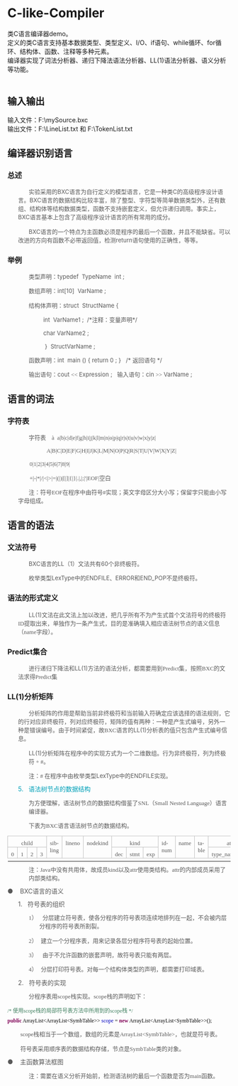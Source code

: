 # C-like-Compiler
类C语言编译器demo。<br/>
定义的类C语言支持基本数据类型、类型定义、I/O、if语句、while循环、for循环、结构体、函数、注释等多种元素。<br/>
编译器实现了词法分析器、递归下降法语法分析器、LL(1)语法分析器、语义分析等功能。<br/><br/>
## 输入输出
输入文件：F:\mySource.bxc<br/>
输出文件：F:\LineList.txt 和 F:\TokenList.txt<br/>
## 编译器识别语言
### 总述

<p style="margin: 8px 0px 13.33px 24px; text-indent: 18pt;"><span style="margin: 0px; font-family: " 微软雅黑",sans-serif;"=""><font color="#595959" size="2">实验采用的<span lang="EN-US" style="margin: 0px;">BXC</span>语言为自行定义的模型语言，它是一种类<span lang="EN-US" style="margin: 0px;">C</span>的高级程序设计语言。<span lang="EN-US" style="margin: 0px;">BXC</span>语言的数据结构比较丰富，除了整型、字符型等简单数据类型外，还有数组、结构体等结构数据类型，函数不支持嵌套定义，但允许递归调用。事实上，<span lang="EN-US" style="margin: 0px;">BXC</span>语言基本上包含了高级程序设计语言的所有常用的成分。</font><span lang="EN-US" style="margin: 0px;"></span></span></p>

<p style="margin: 8px 0px 13.33px 24px; text-indent: 18pt;"><font size="2"><font color="#595959"><span lang="EN-US" style="margin: 0px; font-family: " 微软雅黑",sans-serif;"="">BXC</span><span style="margin: 0px; font-family: " 微软雅黑",sans-serif;"="">语言的一个特点为主函数必须是程序的最后一个函数，并且不能缺省。可以改进的方向有函数不必带返回值，检测<span lang="EN-US" style="margin: 0px;">return</span>语句使用的正确性，等等。<span lang="EN-US" style="margin: 0px;"></span></span></font></font></p>

### 举例

<p style="margin: 8px 0px 13.33px 24px; text-indent: 18pt;"><span style="margin: 0px; font-family: " 微软雅黑",sans-serif;"=""><font size="2"><font color="#595959">类型声明：<span lang="EN-US" style="margin: 0px;">typedef<span style="margin: 0px;">&nbsp; </span>TypeName <span style="margin: 0px;">&nbsp;</span>int ;</span></font></font></span></p>

<p style="margin: 8px 0px 13.33px 24px; text-indent: 18pt;"><span style="margin: 0px; font-family: " 微软雅黑",sans-serif;"=""><font size="2"><font color="#595959">数组声明：<span lang="EN-US" style="margin: 0px;">int[10]<span style="margin: 0px;">&nbsp; </span>VarName ;</span></font></font></span></p>

<p style="margin: 8px 0px 13.33px 24px; text-indent: 18pt;"><span style="margin: 0px; font-family: " 微软雅黑",sans-serif;"=""><font size="2"><font color="#595959">结构体声明：<span lang="EN-US" style="margin: 0px;">struct<span style="margin: 0px;">&nbsp; </span>StructName {</span></font></font></span></p>

<p style="margin: 8px 0px 13.33px 24px; text-indent: 18pt;"><font size="2"><font color="#595959"><span lang="EN-US" style="margin: 0px; font-family: " 微软雅黑",sans-serif;"=""><span style="margin: 0px;">&nbsp;&nbsp;&nbsp;&nbsp;&nbsp;&nbsp;&nbsp;&nbsp; </span>int<span style="margin: 0px;">&nbsp;
</span>VarName1 ;<span style="margin: 0px;">&nbsp; </span>/*</span><span style="margin: 0px; font-family: " 微软雅黑",sans-serif;"="">注释：变量声明<span lang="EN-US" style="margin: 0px;">*/</span></span></font></font></p>

<p style="margin: 8px 0px 13.33px 24px; text-indent: 18pt;"><span lang="EN-US" style="margin: 0px; font-family: " 微软雅黑",sans-serif;"=""><font size="2"><font color="#595959"><span style="margin: 0px;">&nbsp;&nbsp;&nbsp;&nbsp;&nbsp;&nbsp;&nbsp;&nbsp; </span>char VarName2 ;</font></font></span></p>

<p style="margin: 8px 0px 13.33px 24px; text-indent: 18pt;"><span lang="EN-US" style="margin: 0px; font-family: " 微软雅黑",sans-serif;"=""><font size="2"><font color="#595959"><span style="margin: 0px;">&nbsp; </span><span style="margin: 0px;">&nbsp;&nbsp;&nbsp;&nbsp;&nbsp;&nbsp;&nbsp;
</span>}<span style="margin: 0px;">&nbsp; </span>StructVarName ;</font></font></span></p>

<p style="margin: 8px 0px 13.33px 24px; text-indent: 18pt;"><span style="margin: 0px; font-family: " 微软雅黑",sans-serif;"=""><font size="2"><font color="#595959">函数声明：<span lang="EN-US" style="margin: 0px;">int<span style="margin: 0px;">&nbsp; </span>main () { return 0 ; }<span style="margin: 0px;">&nbsp;&nbsp; </span>/* </span>返回语句<span lang="EN-US" style="margin: 0px;"> */</span></font></font></span></p>

<p style="margin: 8px 0px 13.33px 24px; text-indent: 18pt;"><font size="2"><font color="#595959"><span style="margin: 0px; font-family: " 微软雅黑",sans-serif;"="">输出语句：<span lang="EN-US" style="margin: 0px;">cout </span></span><span lang="EN-US" style="margin: 0px;"><font face="Constantia">&lt;&lt; </font></span><span lang="EN-US" style="margin: 0px; font-family: " 微软雅黑",sans-serif;"="">Expression
;<span style="margin: 0px;">&nbsp;&nbsp; </span></span><span style="margin: 0px; font-family: " 微软雅黑",sans-serif;"="">输入语句：<span lang="EN-US" style="margin: 0px;">cin </span></span><span lang="EN-US" style="margin: 0px;"><font face="Constantia">&gt;&gt;</font></span><span lang="EN-US" style="margin: 0px; font-family: " 微软雅黑",sans-serif;"="">
VarName ;</span></font></font></p>

## 语言的词法

### 字符表

<p style="margin: 8px 0px 13.33px 24px; text-indent: 18pt;"><font size="2"><font color="#595959"><span style="margin: 0px; font-family: 华文新魏;">字符表</span><font face="Constantia">
<span lang="EN-US" style="margin: 0px;"><span style="margin: 0px;">&nbsp;&nbsp;&nbsp;</span></span></font><span lang="EN-US" style="margin: 0px; font-family: Wingdings;"><span style="margin: 0px;">à</span></span><span lang="EN-US" style="margin: 0px; font-family: 宋体;"><span style="margin: 0px;">&nbsp; </span>a|b|c|d|e|f|g|h|i|j|k|l|m|n|o|p|q|r|s|t|u|v|w|x|y|z|</span></font></font></p>

<p style="margin: 8px 0px 13.33px 24px;"><span lang="EN-US" style="margin: 0px;"><font size="2"><font color="#595959"><font face="Constantia"><span style="margin: 0px;">&nbsp;&nbsp;&nbsp;&nbsp;&nbsp;&nbsp;&nbsp;&nbsp;&nbsp;&nbsp; </span><span style="margin: 0px;">&nbsp;&nbsp;&nbsp;&nbsp;&nbsp;&nbsp;&nbsp;&nbsp; </span>A|B|C|D|E|F|G|H|I|J|K|L|M|N|O|P|Q|R|S|T|U|V|W|X|Y|Z|</font></font></font></span></p>

<p style="margin: 8px 0px 13.33px 24px;"><span lang="EN-US" style="margin: 0px; font-family: 宋体;"><span style="margin: 0px;"> </span><font size="2"><font color="#595959"><span style="margin: 0px;">&nbsp;&nbsp;&nbsp; </span><span style="margin: 0px;">&nbsp;&nbsp;&nbsp; </span>0|1|2|3|4|5|6|7|8|9|</font></font></span></p>

<p style="margin: 8px 0px 13.33px 24px;"><font size="2"><font color="#595959"><span lang="EN-US" style="margin: 0px; font-family: 宋体;"><span style="margin: 0px;"> </span><span style="margin: 0px;">&nbsp;&nbsp;&nbsp; </span><span style="margin: 0px;">&nbsp;&nbsp;&nbsp; </span>+|-|*|/|&lt;|&gt;|=|(|)|[|]|{|}|.|,|;|'|EOF|</span><span style="margin: 0px; font-family: 宋体;">空白<span lang="EN-US" style="margin: 0px;"></span></span></font></font></p>

<p style="margin: 8px 0px 13.33px 24px; text-indent: 18pt;"><span style="margin: 0px; font-family: 宋体;"><font color="#595959" size="2">注：符号<span lang="EN-US" style="margin: 0px;">EOF</span>在程序中由符号<span lang="EN-US" style="margin: 0px;">#</span>实现；英文字母区分大小写；保留字只能由小写字母组成。</font><span lang="EN-US" style="margin: 0px;"></span></span></p>

## 语言的语法

### 文法符号

<div style="margin: 8px 0px 13.33px 48px; text-indent: 0cm;"><span style="margin: 0px; font-family: " 微软雅黑",sans-serif;"=""><font color="#595959" size="2"><span lang="EN-US" style="margin: 0px;">BXC</span>语言的<span lang="EN-US" style="margin: 0px;">LL</span>（<span lang="EN-US" style="margin: 0px;">1</span>）文法共有<span lang="EN-US" style="margin: 0px;">60</span>个非终极符。</font></span></div>

<p style="margin: 8px 0px 13.33px 48px;"><span style="margin: 0px; font-family: " 微软雅黑",sans-serif;"=""><font color="#595959" size="2">枚举类型<span lang="EN-US" style="margin: 0px;">LexType</span>中的<span lang="EN-US" style="margin: 0px;">ENDFILE</span>、<span lang="EN-US" style="margin: 0px;">ERROR</span>和<span lang="EN-US" style="margin: 0px;">END_POP</span>不是终极符。</font><span lang="EN-US" style="margin: 0px;"></span></span></p>

### 语法的形式定义

<p style="margin: 8px 0px 13.33px 24px; text-indent: 18pt;"><font size="2"><font color="#595959"><span style="margin: 0px; font-family: 华文新魏;"></span><span lang="EN-US" style="margin: 0px; font-family: " 微软雅黑",sans-serif;"="">LL(1)</span><span style="margin: 0px; font-family: 华文新魏;">文法在此文法上加以改进，把几乎所有不为产生式首个文法符号的终极符</span><span lang="EN-US" style="margin: 0px;"><font face="Constantia">ID</font></span><span style="margin: 0px; font-family: 华文新魏;">提取出来，单独作为一条产生式，目的是准确填入相应语法树节点的语义信息（</span><span lang="EN-US" style="margin: 0px;"><font face="Constantia">name</font></span><span style="margin: 0px; font-family: 华文新魏;">字段）。</span></font></font><span lang="EN-US" style="margin: 0px;"></span></p>

### Predict集合

<p style="margin: 8px 0px 13.33px 24px; text-indent: 18pt;"><font size="2"><font color="#595959"><span style="margin: 0px; font-family: 华文新魏;">进行递归下降法和</span><span lang="EN-US" style="margin: 0px; font-family: " 微软雅黑",sans-serif;"="">LL(1)</span><span style="margin: 0px; font-family: 华文新魏;">方法的语法分析，都需要用到</span><span lang="EN-US" style="margin: 0px;"><font face="Constantia">Predict</font></span><span style="margin: 0px; font-family: 华文新魏;">集，按照</span><span lang="EN-US" style="margin: 0px;"><font face="Constantia">BXC</font></span><span style="margin: 0px; font-family: 华文新魏;">的文法求得</span><span lang="EN-US" style="margin: 0px;"><font face="Constantia">Predict</font></span><span style="margin: 0px; font-family: 华文新魏;">集</span><span lang="EN-US" style="margin: 0px;"></span></span></font></font></p>

### LL(1)分析矩阵

<p style="margin: 8px 0px 13.33px 24px; text-indent: 18pt;"><font size="2"><font color="#595959"><span style="margin: 0px; font-family: 华文新魏;">分析矩阵的作用是帮助当前非终极符和当前输入符确定应该选择的语法规则，它的行对应非终极符，列对应终极符，矩阵的值有两种：一种是产生式编号，另外一种是错误编号。由于时间紧促，故</span><span lang="EN-US" style="margin: 0px;"><font face="Constantia">BXC</font></span><span style="margin: 0px; font-family: 华文新魏;">语言的</span><span lang="EN-US" style="margin: 0px; font-family: " 微软雅黑",sans-serif;"="">LL(1)</span><span style="margin: 0px; font-family: 华文新魏;">分析表的值只包含产生式编号信息。</span></font></font><span lang="EN-US" style="margin: 0px;"></span></p>

<p style="margin: 8px 0px 13.33px 48px; text-indent: 0cm;"><font size="2"><font color="#595959"><span lang="EN-US" style="margin: 0px; font-family: " 微软雅黑",sans-serif;"="">LL(1)</span><span style="margin: 0px; font-family: 华文新魏;">分析矩阵在程序中的实现方式为一个二维数组。行为非终极符，列为终极符</span><span lang="EN-US" style="margin: 0px;"><font face="Constantia"> + #</font></span><span style="margin: 0px; font-family: 华文新魏;">。</span></font></font><span lang="EN-US" style="margin: 0px;"></span></p>

<p style="margin: 8px 0px 13.33px 48px; text-indent: 0cm;"><font size="2"><font color="#595959"><span style="margin: 0px; font-family: " 微软雅黑",sans-serif;"="">注：</span><span lang="EN-US" style="margin: 0px;"><font face="Constantia"># </font></span><span style="margin: 0px; font-family: " 微软雅黑",sans-serif;"="">在程序中由枚举类型<span lang="EN-US" style="margin: 0px;">LexType</span>中的<span lang="EN-US" style="margin: 0px;">ENDFILE</span>实现。<span lang="EN-US" style="margin: 0px;"></span></span></font></font></p>

<p style="margin: 8px 0px 13.33px 48px; text-indent: -18pt;"><span lang="EN-US" style="margin: 0px; color: rgb(0, 160, 184); line-height: 110%; font-family: " 15pt;"="" ui",sans-serif;="" yahei="" microsoft=""><span style="margin: 0px;">5.<span style="font: 7pt " normal;"="" none;="" 0px;="" roman";="" new="" times="">&nbsp;&nbsp; </span></span></span><span style="margin: 0px; color: rgb(0, 160, 184); line-height: 110%; font-family: " 15pt;"="" ui",sans-serif;="" yahei="" microsoft="">语法树节点的数据结构<span lang="EN-US" style="margin: 0px;"></span></span></p>

<p style="margin: 8px 0px 13.33px 48px;"><font size="2"><font color="#595959"><span style="margin: 0px; font-family: 华文新魏;">为方便理解，语法树节点的数据结构借鉴了</span><span lang="EN-US" style="margin: 0px;"><font face="Constantia">SNL</font></span><span style="margin: 0px; font-family: 华文新魏;">（</span><span lang="EN-US" style="margin: 0px;"><font face="Constantia">Small Nested Language</font></span><span style="margin: 0px; font-family: 华文新魏;">）语言编译器。</span></font></font><span lang="EN-US" style="margin: 0px;"></span></p>

<p style="margin: 8px 0px 13.33px 48px;"><font size="2"><font color="#595959"><span style="margin: 0px; font-family: 华文新魏;">下表为</span><span lang="EN-US" style="margin: 0px;"><font face="Constantia">BXC</font></span><span style="margin: 0px; font-family: 华文新魏;">语言语法树节点的数据结构。</span></font></font><span lang="EN-US" style="margin: 0px;"></span></p>

<div align="center">

<table width="662" style="margin: 0px; border: medium; border-image: none; border-collapse: collapse;" border="1" cellspacing="0" cellpadding="0">
 <tbody><tr style="mso-yfti-irow:0;mso-yfti-firstrow:yes;height:3.2pt">
  <td width="76" valign="top" style="margin: 0px; padding: 0cm 5.4pt; border: 1.33px solid rgb(191, 191, 191); border-image: none; width: 56.75pt; height: 3.2pt; background-color: transparent;" colspan="4">
  <p align="center" style="margin: 8px 0px 0px; text-align: center; line-height: normal;"><span lang="EN-US" style="margin: 0px;"><font color="#595959" face="Constantia" size="2">child</font></span></p>
  </td>
  <td width="57" valign="top" style="border-width: 1.33px 1.33px 1.33px 0px; border-style: solid solid solid none; border-color: rgb(191, 191, 191) rgb(191, 191, 191) rgb(191, 191, 191) rgb(0, 0, 0); margin: 0px; padding: 0cm 5.4pt; border-image: none; width: 42.5pt; height: 3.2pt; background-color: transparent;" rowspan="2">
  <p align="center" style="margin: 8px 0px 0px; text-align: center; line-height: normal;"><span lang="EN-US" style="margin: 0px;"><font color="#595959" face="Constantia" size="2">sibling</font></span></p>
  </td>
  <td width="57" valign="top" style="border-width: 1.33px 1.33px 1.33px 0px; border-style: solid solid solid none; border-color: rgb(191, 191, 191) rgb(191, 191, 191) rgb(191, 191, 191) rgb(0, 0, 0); margin: 0px; padding: 0cm 5.4pt; border-image: none; width: 42.55pt; height: 3.2pt; background-color: transparent;" rowspan="2">
  <p style="margin: 8px 0px 0px; line-height: normal;"><span lang="EN-US" style="margin: 0px;"><font color="#595959" face="Constantia" size="2">lineno</font></span></p>
  </td>
  <td width="76" valign="top" style="border-width: 1.33px 1.33px 1.33px 0px; border-style: solid solid solid none; border-color: rgb(191, 191, 191) rgb(191, 191, 191) rgb(191, 191, 191) rgb(0, 0, 0); margin: 0px; padding: 0cm 5.4pt; border-image: none; width: 2cm; height: 3.2pt; background-color: transparent;" rowspan="2">
  <p style="margin: 8px 0px 0px; line-height: normal;"><span lang="EN-US" style="margin: 0px;"><font color="#595959" face="Constantia" size="2">nodekind</font></span></p>
  </td>
  <td width="123" valign="top" style="border-width: 1.33px 1.33px 1.33px 0px; border-style: solid solid solid none; border-color: rgb(191, 191, 191) rgb(191, 191, 191) rgb(191, 191, 191) rgb(0, 0, 0); margin: 0px; padding: 0cm 5.4pt; border-image: none; width: 92.15pt; height: 3.2pt; background-color: transparent;" colspan="3">
  <p align="center" style="margin: 8px 0px 0px; text-align: center; line-height: normal;"><span lang="EN-US" style="margin: 0px;"><font color="#595959" face="Constantia" size="2">kind</font></span></p>
  </td>
  <td width="57" valign="top" style="border-width: 1.33px 1.33px 1.33px 0px; border-style: solid solid solid none; border-color: rgb(191, 191, 191) rgb(191, 191, 191) rgb(191, 191, 191) rgb(0, 0, 0); margin: 0px; padding: 0cm 5.4pt; border-image: none; width: 42.5pt; height: 3.2pt; background-color: transparent;" rowspan="2">
  <p style="margin: 8px 0px 0px; line-height: normal;"><span lang="EN-US" style="margin: 0px;"><font color="#595959" face="Constantia" size="2">idnum</font></span></p>
  </td>
  <td width="47" valign="top" style="border-width: 1.33px 1.33px 1.33px 0px; border-style: solid solid solid none; border-color: rgb(191, 191, 191) rgb(191, 191, 191) rgb(191, 191, 191) rgb(0, 0, 0); margin: 0px; padding: 0cm 5.4pt; border-image: none; width: 35.45pt; height: 3.2pt; background-color: transparent;" rowspan="2">
  <p style="margin: 8px 0px 0px; line-height: normal;"><span lang="EN-US" style="margin: 0px;"><font color="#595959" face="Constantia" size="2">name</font></span></p>
  </td>
  <td width="47" valign="top" style="border-width: 1.33px 1.33px 1.33px 0px; border-style: solid solid solid none; border-color: rgb(191, 191, 191) rgb(191, 191, 191) rgb(191, 191, 191) rgb(0, 0, 0); margin: 0px; padding: 0cm 5.4pt; border-image: none; width: 35.45pt; height: 3.2pt; background-color: transparent;" rowspan="2">
  <p style="margin: 8px 0px 0px; line-height: normal;"><span lang="EN-US" style="margin: 0px;"><font color="#595959" face="Constantia" size="2">table</font></span></p>
  </td>
  <td width="123" valign="top" style="border-width: 1.33px 1.33px 1.33px 0px; border-style: solid solid solid none; border-color: rgb(191, 191, 191) rgb(191, 191, 191) rgb(191, 191, 191) rgb(0, 0, 0); margin: 0px; padding: 0cm 5.4pt; border-image: none; width: 92.3pt; height: 3.2pt; background-color: transparent;" colspan="2">
  <p align="center" style="margin: 8px 0px 0px; text-align: center; line-height: normal;"><span lang="EN-US" style="margin: 0px;"><font color="#595959" face="Constantia" size="2">attr</font></span></p>
  </td>
 </tr>
 <tr style="mso-yfti-irow:1;mso-yfti-lastrow:yes;height:13.5pt">
  <td width="19" valign="top" style="border-width: 0px 1.33px 1.33px; border-style: none solid solid; border-color: rgb(0, 0, 0) rgb(191, 191, 191) rgb(191, 191, 191); margin: 0px; padding: 0cm 5.4pt; border-image: none; width: 14.2pt; height: 13.5pt; background-color: transparent;">
  <p style="margin: 8px 0px 0px; line-height: normal;"><span lang="EN-US" style="margin: 0px;"><font color="#595959" face="Constantia" size="2">0</font></span></p>
  </td>
  <td width="19" valign="top" style="border-width: 0px 1.33px 1.33px 0px; border-style: none solid solid none; border-color: rgb(0, 0, 0) rgb(191, 191, 191) rgb(191, 191, 191) rgb(0, 0, 0); margin: 0px; padding: 0cm 5.4pt; width: 14.2pt; height: 13.5pt; background-color: transparent;">
  <p style="margin: 8px 0px 0px; line-height: normal;"><span lang="EN-US" style="margin: 0px;"><font color="#595959" face="Constantia" size="2">1</font></span></p>
  </td>
  <td width="19" valign="top" style="border-width: 0px 1.33px 1.33px 0px; border-style: none solid solid none; border-color: rgb(0, 0, 0) rgb(191, 191, 191) rgb(191, 191, 191) rgb(0, 0, 0); margin: 0px; padding: 0cm 5.4pt; width: 14.15pt; height: 13.5pt; background-color: transparent;">
  <p style="margin: 8px 0px 0px; line-height: normal;"><span lang="EN-US" style="margin: 0px;"><font color="#595959" face="Constantia" size="2">2</font></span></p>
  </td>
  <td width="19" valign="top" style="border-width: 0px 1.33px 1.33px 0px; border-style: none solid solid none; border-color: rgb(0, 0, 0) rgb(191, 191, 191) rgb(191, 191, 191) rgb(0, 0, 0); margin: 0px; padding: 0cm 5.4pt; width: 14.2pt; height: 13.5pt; background-color: transparent;">
  <p style="margin: 8px 0px 0px; line-height: normal;"><span lang="EN-US" style="margin: 0px;"><font color="#595959" face="Constantia" size="2">3</font></span></p>
  </td>
  <td width="38" valign="top" style="border-width: 0px 1.33px 1.33px 0px; border-style: none solid solid none; border-color: rgb(0, 0, 0) rgb(191, 191, 191) rgb(191, 191, 191) rgb(0, 0, 0); margin: 0px; padding: 0cm 5.4pt; width: 1cm; height: 13.5pt; background-color: transparent;">
  <p style="margin: 8px 0px 0px; line-height: normal;"><span lang="EN-US" style="margin: 0px;"><font color="#595959" face="Constantia" size="2">dec</font></span></p>
  </td>
  <td width="44" valign="top" style="border-width: 0px 1.33px 1.33px 0px; border-style: none solid solid none; border-color: rgb(0, 0, 0) rgb(191, 191, 191) rgb(191, 191, 191) rgb(0, 0, 0); margin: 0px; padding: 0cm 5.4pt; width: 33.05pt; height: 13.5pt; background-color: transparent;">
  <p style="margin: 8px 0px 0px; line-height: normal;"><span lang="EN-US" style="margin: 0px;"><font color="#595959" face="Constantia" size="2">stmt</font></span></p>
  </td>
  <td width="41" valign="top" style="border-width: 0px 1.33px 1.33px 0px; border-style: none solid solid none; border-color: rgb(0, 0, 0) rgb(191, 191, 191) rgb(191, 191, 191) rgb(0, 0, 0); margin: 0px; padding: 0cm 5.4pt; width: 30.75pt; height: 13.5pt; background-color: transparent;">
  <p style="margin: 8px 0px 0px; line-height: normal;"><span lang="EN-US" style="margin: 0px;"><font color="#595959" face="Constantia" size="2">exp</font></span></p>
  </td>
  <td width="85" valign="top" style="border-width: 0px 1.33px 1.33px 0px; border-style: none solid solid none; border-color: rgb(0, 0, 0) rgb(191, 191, 191) rgb(191, 191, 191) rgb(0, 0, 0); margin: 0px; padding: 0cm 5.4pt; width: 63.75pt; height: 13.5pt; background-color: transparent;">
  <p style="margin: 8px 0px 0px; line-height: normal;"><span lang="EN-US" style="margin: 0px;"><font color="#595959" face="Constantia" size="2">type_name</font></span></p>
  </td>
  <td width="38" valign="top" style="border-width: 0px 1.33px 1.33px 0px; border-style: none solid solid none; border-color: rgb(0, 0, 0) rgb(191, 191, 191) rgb(191, 191, 191) rgb(0, 0, 0); margin: 0px; padding: 0cm 5.4pt; width: 28.55pt; height: 13.5pt; background-color: transparent;">
  <p align="center" style="margin: 8px 0px 0px; text-align: center; line-height: normal;"><span lang="EN-US" style="margin: 0px;"><font color="#595959" face="Constantia" size="2">…</font></span></p>
  </td>
 </tr>
 
 <tr height="0">
  <td width="22" style="margin: 0px; border: 0px rgb(0, 0, 0); border-image: none; background-color: transparent;"></td>
  <td width="19" style="margin: 0px; border: 0px rgb(0, 0, 0); border-image: none; background-color: transparent;"></td>
  <td width="21" style="margin: 0px; border: 0px rgb(0, 0, 0); border-image: none; background-color: transparent;"></td>
  <td width="20" style="margin: 0px; border: 0px rgb(0, 0, 0); border-image: none; background-color: transparent;"></td>
  <td width="56" style="margin: 0px; border: 0px rgb(0, 0, 0); border-image: none; background-color: transparent;"></td>
  <td width="56" style="margin: 0px; border: 0px rgb(0, 0, 0); border-image: none; background-color: transparent;"></td>
  <td width="75" style="margin: 0px; border: 0px rgb(0, 0, 0); border-image: none; background-color: transparent;"></td>
  <td width="37" style="margin: 0px; border: 0px rgb(0, 0, 0); border-image: none; background-color: transparent;"></td>
  <td width="44" style="margin: 0px; border: 0px rgb(0, 0, 0); border-image: none; background-color: transparent;"></td>
  <td width="40" style="margin: 0px; border: 0px rgb(0, 0, 0); border-image: none; background-color: transparent;"></td>
  <td width="56" style="margin: 0px; border: 0px rgb(0, 0, 0); border-image: none; background-color: transparent;"></td>
  <td width="47" style="margin: 0px; border: 0px rgb(0, 0, 0); border-image: none; background-color: transparent;"></td>
  <td width="47" style="margin: 0px; border: 0px rgb(0, 0, 0); border-image: none; background-color: transparent;"></td>
  <td width="84" style="margin: 0px; border: 0px rgb(0, 0, 0); border-image: none; background-color: transparent;"></td>
  <td width="37" style="margin: 0px; border: 0px rgb(0, 0, 0); border-image: none; background-color: transparent;"></td>
 </tr>
 
</tbody></table>

</div>

<p style="margin: 8px 0px 13.33px 48px; text-indent: 0cm;"><font size="2"><font color="#595959"><span style="margin: 0px; font-family: 华文新魏;">注：</span><span lang="EN-US" style="margin: 0px;"><font face="Constantia">Java</font></span><span style="margin: 0px; font-family: 华文新魏;">中没有共用体，故成员</span><span lang="EN-US" style="margin: 0px;"><font face="Constantia">kind</font></span><span style="margin: 0px; font-family: 华文新魏;">以及</span><span lang="EN-US" style="margin: 0px;"><font face="Constantia">attr</font></span><span style="margin: 0px; font-family: 华文新魏;">使用类结构。</span><span lang="EN-US" style="margin: 0px;"><font face="Constantia">attr</font></span><span style="margin: 0px; font-family: 华文新魏;">的内部成员采用了内部类结构。</span></font></font><span lang="EN-US" style="margin: 0px;"></span></p>

<p style="margin: 8px 0px 13.33px 24px; text-indent: -18pt;"><font color="#595959"><span style="margin: 0px;"><span lang="EN-US" style="margin: 0px; line-height: 110%; font-family: " 15pt;"="" ui",sans-serif;="" yahei="" microsoft=""><span style="margin: 0px;">●<span style="font: 7pt " normal;"="" none;="" 0px;="" roman";="" new="" times="">&nbsp;&nbsp;&nbsp;
</span></span></span></span><span style="margin: 0px;"><span lang="EN-US" style="margin: 0px; line-height: 110%; font-family: " 15pt;"="" ui",sans-serif;="" yahei="" microsoft="">BXC</span></span><span style="margin: 0px;"><span style="margin: 0px; line-height: 110%; font-family: " 15pt;"="" ui",sans-serif;="" yahei="" microsoft="">语言的语义<span lang="EN-US" style="margin: 0px;"></span></span></span></font></p>

<p style="margin: 8px 0px 13.33px 48px; text-indent: -18pt;"><font color="#595959"><span style="margin: 0px;"><span lang="EN-US" style="margin: 0px; line-height: 110%; font-family: " 15pt;"="" ui",sans-serif;="" yahei="" microsoft=""><span style="margin: 0px;">1.<span style="font: 7pt " normal;"="" none;="" 0px;="" roman";="" new="" times="">&nbsp;&nbsp;
</span></span></span></span><span style="margin: 0px;"><span style="margin: 0px; line-height: 110%; font-family: " 15pt;"="" ui",sans-serif;="" yahei="" microsoft="">符号表的组织<span lang="EN-US" style="margin: 0px;"></span></span></span></font></p>

<p style="margin: 8px 0px 13.33px 72px; text-indent: -18pt;"><font color="#595959"><span lang="EN-US" style="margin: 0px;"><span style="margin: 0px;"><font face="Constantia" size="2">1）</font><span style="font: 7pt " normal;"="" none;="" 0px;="" roman";="" new="" times="">&nbsp;&nbsp;
</span></span></span><span style="margin: 0px; font-family: 华文新魏;"><font size="2">分层建立符号表，使各分程序的符号表项连续地排列在一起，不会被内层分程序的符号表所割裂。</font></span></font><span lang="EN-US" style="margin: 0px;"></span></p>

<p style="margin: 8px 0px 13.33px 72px; text-indent: -18pt;"><font color="#595959"><span lang="EN-US" style="margin: 0px;"><span style="margin: 0px;"><font face="Constantia" size="2">2）</font><span style="font: 7pt " normal;"="" none;="" 0px;="" roman";="" new="" times="">&nbsp; </span></span></span><span style="margin: 0px; font-family: 华文新魏;"><font size="2">建立一个分程序表，用来记录各层分程序符号表的起始位置。</font></span></font><span lang="EN-US" style="margin: 0px;"></span></p>

<p style="margin: 8px 0px 13.33px 72px; text-indent: -18pt;"><font color="#595959"><span lang="EN-US" style="margin: 0px;"><span style="margin: 0px;"><font face="Constantia" size="2">3）</font><span style="font: 7pt " normal;"="" none;="" 0px;="" roman";="" new="" times="">&nbsp;&nbsp;
</span></span></span><span style="margin: 0px; font-family: 华文新魏;"><font size="2">由于不允许函数的嵌套声明，故符号表只能有两层。</font></span></font><span lang="EN-US" style="margin: 0px;"></span></p>

<p style="margin: 8px 0px 13.33px 72px; text-indent: -18pt;"><font color="#595959"><span lang="EN-US" style="margin: 0px;"><span style="margin: 0px;"><font face="Constantia" size="2">4）</font><span style="font: 7pt " normal;"="" none;="" 0px;="" roman";="" new="" times="">&nbsp; </span></span></span><span style="margin: 0px; font-family: 华文新魏;"><font size="2">分层打印符号表。对每一个结构体类型的声明，都需要打印域表。</font></span></font><span lang="EN-US" style="margin: 0px;"></span></p>

<p style="margin: 8px 0px 13.33px 48px; text-indent: -18pt;"><font color="#595959"><span style="margin: 0px;"><span lang="EN-US" style="margin: 0px; line-height: 110%; font-family: " 15pt;"="" ui",sans-serif;="" yahei="" microsoft=""><span style="margin: 0px;">2.<span style="font: 7pt " normal;"="" none;="" 0px;="" roman";="" new="" times="">&nbsp;&nbsp;
</span></span></span></span><span style="margin: 0px;"><span style="margin: 0px; line-height: 110%; font-family: " 15pt;"="" ui",sans-serif;="" yahei="" microsoft="">符号表的实现<span lang="EN-US" style="margin: 0px;"></span></span></span></font></p>

<p style="margin: 8px 0px 13.33px; text-indent: 36pt;"><font size="2"><font color="#595959"><span style="margin: 0px; font-family: 华文新魏;">分程序表用</span><span lang="EN-US" style="margin: 0px;"><font face="Constantia">scope</font></span><span style="margin: 0px; font-family: 华文新魏;">栈实现。</span><span lang="EN-US" style="margin: 0px;"><font face="Constantia">scope</font></span><span style="margin: 0px; font-family: 华文新魏;">栈的声明如下：</span></font></font><span lang="EN-US" style="margin: 0px;"></span></p>

<p style="margin: 0px; line-height: normal;"><span lang="EN-US" style="margin: 0px; color: rgb(63, 127, 95); font-family: Consolas; font-size: 9pt;">/* </span><span style="margin: 0px; color: rgb(63, 127, 95); font-family: 华文新魏; font-size: 9pt;">使用</span><span lang="EN-US" style="margin: 0px; color: rgb(63, 127, 95); font-family: Consolas; font-size: 9pt;">scope</span><span style="margin: 0px; color: rgb(63, 127, 95); font-family: 华文新魏; font-size: 9pt;">栈的局部符号表方法中所用到的</span><span lang="EN-US" style="margin: 0px; color: rgb(63, 127, 95); font-family: Consolas; font-size: 9pt;">scope</span><span style="margin: 0px; color: rgb(63, 127, 95); font-family: 华文新魏; font-size: 9pt;">栈</span><span lang="EN-US" style="margin: 0px; color: rgb(63, 127, 95); font-family: Consolas; font-size: 9pt;"> */</span><span lang="EN-US" style="margin: 0px; font-family: Consolas; font-size: 9pt;"></span></p>

<p style="margin: 8px 0px 13.33px;"><b><span lang="EN-US" style="margin: 0px; color: rgb(127, 0, 85); line-height: 110%; font-family: Consolas; font-size: 9pt;">public</span></b><span lang="EN-US" style="margin: 0px; color: black; line-height: 110%; font-family: Consolas; font-size: 9pt;"> ArrayList&lt;ArrayList&lt;SymbTable&gt;&gt;
</span><span lang="EN-US" style="margin: 0px; color: rgb(0, 0, 192); line-height: 110%; font-family: Consolas; font-size: 9pt;">scope</span><span lang="EN-US" style="margin: 0px; color: black; line-height: 110%; font-family: Consolas; font-size: 9pt;"> = </span><b><span lang="EN-US" style="margin: 0px; color: rgb(127, 0, 85); line-height: 110%; font-family: Consolas; font-size: 9pt;">new</span></b><span lang="EN-US" style="margin: 0px; color: black; line-height: 110%; font-family: Consolas; font-size: 9pt;">
ArrayList&lt;ArrayList&lt;SymbTable&gt;&gt;();</span></p>

<p style="margin: 8px 0px 13.33px;"><font size="2"><font color="#595959"><span lang="EN-US" style="margin: 0px;"><font face="Constantia"><span style="margin: 0px;">&nbsp;&nbsp;&nbsp;&nbsp;&nbsp;&nbsp;&nbsp;&nbsp; </span>scope</font></span><span style="margin: 0px; font-family: 华文新魏;">栈相当于一个数组，数组的元素是</span><span lang="EN-US" style="margin: 0px;"><font face="Constantia">ArrayList&lt;SymbTable&gt;</font></span><span style="margin: 0px; font-family: 华文新魏;">，也就是符号表。</span></font></font><span lang="EN-US" style="margin: 0px;"></span></p>

<p style="margin: 8px 0px 13.33px;"><font size="2"><font color="#595959"><span lang="EN-US" style="margin: 0px;"><span style="margin: 0px;"><font face="Constantia">&nbsp;&nbsp;&nbsp;&nbsp;&nbsp;&nbsp;&nbsp;&nbsp; </font></span></span><span style="margin: 0px; font-family: 华文新魏;">符号表采用顺序表的数据结构存储，节点是</span><span lang="EN-US" style="margin: 0px;"><font face="Constantia">SymbTable</font></span><span style="margin: 0px; font-family: 华文新魏;">类的对象。</span></font></font><span lang="EN-US" style="margin: 0px;"></span></p>

<p style="margin: 8px 0px 13.33px 24px; text-indent: -18pt;"><font color="#595959"><span style="margin: 0px;"><span lang="EN-US" style="margin: 0px; line-height: 110%; font-family: " 15pt;"="" ui",sans-serif;="" yahei="" microsoft=""><span style="margin: 0px;">●<span style="font: 7pt " normal;"="" none;="" 0px;="" roman";="" new="" times="">&nbsp;&nbsp;&nbsp;
</span></span></span></span><span style="margin: 0px;"><span style="margin: 0px; line-height: 110%; font-family: " 15pt;"="" ui",sans-serif;="" yahei="" microsoft="">主函数算法框图<span lang="EN-US" style="margin: 0px;"></span></span></span></font></p>

<p style="margin: 8px 0px 13.33px; text-indent: 36pt;"><font size="2"><font color="#595959"><span style="margin: 0px; font-family: 华文新魏;">注：需要在语义分析开始前，检测语法树的最后一个函数是否为</span><span lang="EN-US" style="margin: 0px;"><font face="Constantia">main</font></span><span style="margin: 0px; font-family: 华文新魏;">函数。</span></font></font><span lang="EN-US" style="margin: 0px; line-height: 110%; font-family: " yahei="" microsoft="" ui",sans-serif;"=""></span></p>

